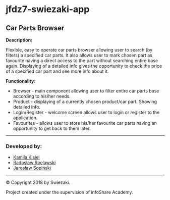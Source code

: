 # jfdz7-swiezaki-app
## Car Parts Browser

__Description:__

Flexible, easy to operate car parts browser allowing user to search (by filters) a specified car parts. It also allows user to mark chosen part as favourite having a direct access to the part without searching entire base again. Displaying of a detailed info gives the opportunity to check the price of a specified car part and see more info about it. 

__Functionality:__

* Browser - main component allowing user to filter entire car parts base according to his/her needs.
* Product - displaying of a currently chosen product/car part. Showing detailed info.
* Login/Register - welcome screen allows user to login or register to the application.
* Favourites - allows user to store his/her favourite car parts having an opportunity to get back to them later.

---

### Developed by:

* [Kamila Kisiel](https://github.com/KamilaKisiel) 
* [Radosław Rocławski](https://github.com/RadekRo)
* [Jarosław Sopiński](https://github.com/JarekSopinski)

---
&copy; Copyright 2018 by Swiezaki.

Project created under the supervision of infoShare Academy. 
